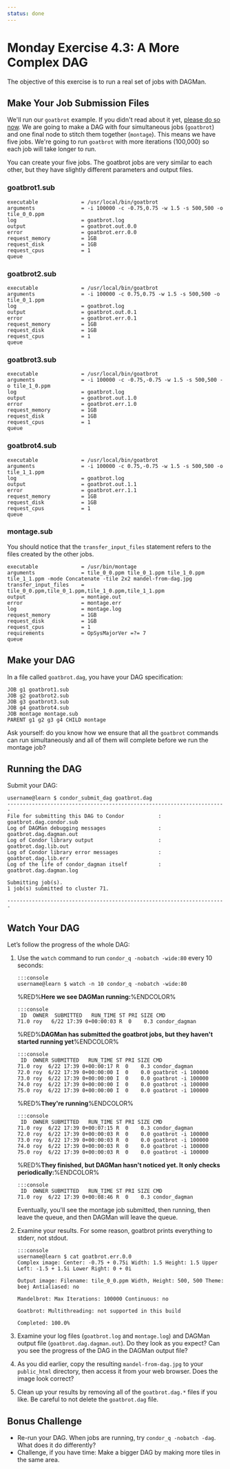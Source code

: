 ```yaml
---
status: done
---
```


<style type="text/css"> pre em { font-style: normal; background-color: yellow; } pre strong { font-style: normal; font-weight: bold; color: \#008; } </style>

Monday Exercise 4.3: A More Complex DAG
=======================================

The objective of this exercise is to run a real set of jobs with DAGMan.

Make Your Job Submission Files
------------------------------

We'll run our `goatbrot` example. If you didn't read about it yet, [please do so now](/materials/day4/part4-ex2-mandelbrot.md). We are going to make a DAG with four simultaneous jobs (`goatbrot`) and one final node to stitch them together (`montage`). This means we have five jobs. We're going to run `goatbrot` with more iterations (100,000) so each job will take longer to run.

You can create your five jobs. The goatbrot jobs are very similar to each other, but they have slightly different parameters and output files.

### goatbrot1.sub

``` file
executable              = /usr/local/bin/goatbrot
arguments               = -i 100000 -c -0.75,0.75 -w 1.5 -s 500,500 -o tile_0_0.ppm
log                     = goatbrot.log
output                  = goatbrot.out.0.0
error                   = goatbrot.err.0.0
request_memory          = 1GB
request_disk            = 1GB
request_cpus            = 1
queue
```

### goatbrot2.sub

``` file
executable              = /usr/local/bin/goatbrot
arguments               = -i 100000 -c 0.75,0.75 -w 1.5 -s 500,500 -o tile_0_1.ppm
log                     = goatbrot.log
output                  = goatbrot.out.0.1
error                   = goatbrot.err.0.1
request_memory          = 1GB
request_disk            = 1GB
request_cpus            = 1
queue
```

### goatbrot3.sub

``` file
executable              = /usr/local/bin/goatbrot
arguments               = -i 100000 -c -0.75,-0.75 -w 1.5 -s 500,500 -o tile_1_0.ppm
log                     = goatbrot.log
output                  = goatbrot.out.1.0
error                   = goatbrot.err.1.0
request_memory          = 1GB
request_disk            = 1GB
request_cpus            = 1
queue
```

### goatbrot4.sub

``` file
executable              = /usr/local/bin/goatbrot
arguments               = -i 100000 -c 0.75,-0.75 -w 1.5 -s 500,500 -o tile_1_1.ppm
log                     = goatbrot.log
output                  = goatbrot.out.1.1
error                   = goatbrot.err.1.1
request_memory          = 1GB
request_disk            = 1GB
request_cpus            = 1
queue
```

### montage.sub

You should notice that the `transfer_input_files` statement refers to the files created by the other jobs.

``` file
executable              = /usr/bin/montage
arguments               = tile_0_0.ppm tile_0_1.ppm tile_1_0.ppm tile_1_1.ppm -mode Concatenate -tile 2x2 mandel-from-dag.jpg
transfer_input_files    = tile_0_0.ppm,tile_0_1.ppm,tile_1_0.ppm,tile_1_1.ppm
output                  = montage.out
error                   = montage.err
log                     = montage.log
request_memory          = 1GB
request_disk            = 1GB
request_cpus            = 1
requirements            = OpSysMajorVer =?= 7
queue
```

Make your DAG
-------------

In a file called `goatbrot.dag`, you have your DAG specification:

``` file
JOB g1 goatbrot1.sub
JOB g2 goatbrot2.sub
JOB g3 goatbrot3.sub
JOB g4 goatbrot4.sub
JOB montage montage.sub
PARENT g1 g2 g3 g4 CHILD montage
```

Ask yourself: do you know how we ensure that all the `goatbrot` commands can run simultaneously and all of them will complete before we run the montage job?

Running the DAG
---------------

Submit your DAG:

``` console
username@learn $ condor_submit_dag goatbrot.dag
-----------------------------------------------------------------------
File for submitting this DAG to Condor           : goatbrot.dag.condor.sub
Log of DAGMan debugging messages                 : goatbrot.dag.dagman.out
Log of Condor library output                     : goatbrot.dag.lib.out
Log of Condor library error messages             : goatbrot.dag.lib.err
Log of the life of condor_dagman itself          : goatbrot.dag.dagman.log

Submitting job(s).
1 job(s) submitted to cluster 71.

-----------------------------------------------------------------------
```

Watch Your DAG
--------------

Let’s follow the progress of the whole DAG:

1.  Use the `watch` command to run `condor_q -nobatch -wide:80` every 10 seconds:

        :::console
        username@learn $ watch -n 10 condor_q -nobatch -wide:80

    %RED%**Here we see DAGMan running:**%ENDCOLOR% 

        :::console
         ID  OWNER  SUBMITTED   RUN_TIME ST PRI SIZE CMD 
        71.0 roy   6/22 17:39 0+00:00:03 R  0    0.3 condor_dagman

    %RED%**DAGMan has submitted the goatbrot jobs, but they haven't started running yet**%ENDCOLOR%
    
        :::console
         ID  OWNER SUBMITTED   RUN_TIME ST PRI SIZE CMD 
        71.0 roy  6/22 17:39 0+00:00:17 R  0    0.3 condor_dagman 
        72.0 roy  6/22 17:39 0+00:00:00 I  0    0.0 goatbrot -i 100000 
        73.0 roy  6/22 17:39 0+00:00:00 I  0    0.0 goatbrot -i 100000 
        74.0 roy  6/22 17:39 0+00:00:00 I  0    0.0 goatbrot -i 100000 
        75.0 roy  6/22 17:39 0+00:00:00 I  0    0.0 goatbrot -i 100000

    %RED%**They're running**%ENDCOLOR% 

        :::console
         ID  OWNER SUBMITTED   RUN_TIME ST PRI SIZE CMD
        71.0 roy  6/22 17:39 0+00:07:15 R  0    0.3 condor_dagman 
        72.0 roy  6/22 17:39 0+00:00:03 R  0    0.0 goatbrot -i 100000 
        73.0 roy  6/22 17:39 0+00:00:03 R  0    0.0 goatbrot -i 100000 
        74.0 roy  6/22 17:39 0+00:00:03 R  0    0.0 goatbrot -i 100000 
        75.0 roy  6/22 17:39 0+00:00:03 R  0    0.0 goatbrot -i 100000

    %RED%**They finished, but DAGMan hasn't noticed yet. It only checks periodically:**%ENDCOLOR%

        :::console
         ID  OWNER SUBMITTED   RUN_TIME ST PRI SIZE CMD 
        71.0 roy  6/22 17:39 0+00:08:46 R  0    0.3 condor_dagman
 

    Eventually, you'll see the montage job submitted, then running, then leave the queue, and then DAGMan will leave the queue.

1.  Examine your results. For some reason, goatbrot prints everything to stderr, not stdout.

        :::console
        username@learn $ cat goatbrot.err.0.0 
        Complex image: Center: -0.75 + 0.75i Width: 1.5 Height: 1.5 Upper Left: -1.5 + 1.5i Lower Right: 0 + 0i
         
        Output image: Filename: tile_0_0.ppm Width, Height: 500, 500 Theme: beej Antialiased: no
        
        Mandelbrot: Max Iterations: 100000 Continuous: no
         
        Goatbrot: Multithreading: not supported in this build

        Completed: 100.0%

1.  Examine your log files (`goatbrot.log` and `montage.log`) and DAGMan output file (`goatbrot.dag.dagman.out`). Do they look as you expect? Can you see the progress of the DAG in the DAGMan output file?
1.  As you did earlier, copy the resulting `mandel-from-dag.jpg` to your `public_html` directory, then access it from your web browser. Does the image look correct?
1.  Clean up your results by removing all of the `goatbrot.dag.*` files if you like. Be careful to not delete the `goatbrot.dag` file.

Bonus Challenge
---------------

-   Re-run your DAG. When jobs are running, try `condor_q -nobatch -dag`. What does it do differently?
-   Challenge, if you have time: Make a bigger DAG by making more tiles in the same area.
